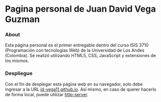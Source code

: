 # Pagina personal de Juan David Vega Guzman

### About

Esta página personal es el primer entregable dentro del curso ISIS 3710 (Programación con tecnologías Web) de la Universidad de Los Andes (Colombia). Se realizó utilizando HTML5, CSS, JavaScript y extensiones de los mismos. 

### Despliegue

Con el fin de desplegar esta página web en su navegador, solo debe ingresar a la URL [jd-vega11.github.io](https://jd-vega11.github.io/). Así mismo, en caso de querer hacerlo de forma local, puede utilizar [http-server](https://www.npmjs.com/package/http-server).
